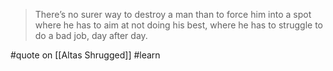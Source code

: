 > There’s no surer way to destroy a man than to force him into a spot where he has to aim at not doing his best, where he has to struggle to do a bad job, day after day.

#quote  on [[Altas Shrugged]] #learn